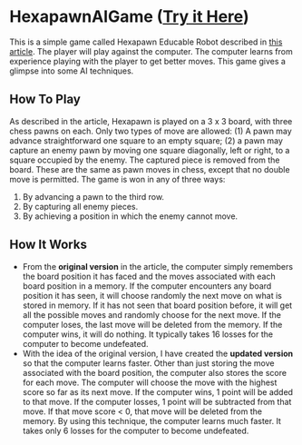 # HexapawnAIGame ([Try it Here](https://www.cs.drexel.edu/~tmp346/upgratedHexapawnAIGame.html))
This is a simple game called Hexapawn Educable Robot described in [this article](https://www.gwern.net/docs/rl/1991-gardner-ch8amatchboxgamelearningmachine.pdf). The player will play against the computer. The computer learns from experience playing with the player to get better moves. This game gives a glimpse into some AI techniques.
## How To Play
As described in the article, Hexapawn is played on a 3 x 3 board, with three chess
pawns on each. Only two
types of move are allowed: (1) A pawn may advance
straightforward one square to an empty square; (2) a pawn
may capture an enemy pawn by moving one square diagonally,
left or right, to a square occupied by the enemy. The captured
piece is removed from the board. These are the same
as pawn moves in chess, except that no double move is permitted.
The game is won in any of three ways:
1. By advancing a pawn to the third row.
2. By capturing all enemy pieces.
3. By achieving a position in which the enemy cannot
move. 
## How It Works
- From the **original version** in the article, the computer simply remembers the board position it has faced and the moves associated with each board position in a memory. If the computer encounters any board position it has seen, it will choose randomly the next move on what is stored in memory. If it has not seen that board position before, it will get all the possible moves and randomly choose for the next move. If the computer loses, the last move will be deleted from the memory. If the computer wins, it will do nothing. It typically takes 16 losses for the computer to become undefeated.
- With the idea of the original version, I have created the **updated version** so that the computer learns faster. Other than just storing the move associated with the board position, the computer also stores the score for each move. The computer will choose the move with the highest score so far as its next move. If the computer wins, 1 point will be added to that move. If the computer losses, 1 point will be subtracted from that move. If that move score < 0, that move will be deleted from the memory. By using this technique, the computer learns much faster. It takes only 6 losses for the computer to become undefeated.
